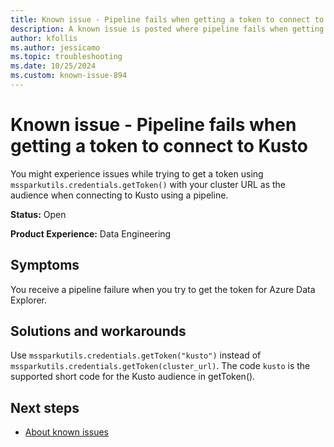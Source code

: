```yaml
---
title: Known issue - Pipeline fails when getting a token to connect to Kusto
description: A known issue is posted where pipeline fails when getting a token to connect to Kusto.
author: kfollis
ms.author: jessicamo
ms.topic: troubleshooting  
ms.date: 10/25/2024
ms.custom: known-issue-894
---
```


# Known issue - Pipeline fails when getting a token to connect to Kusto

You might experience issues while trying to get a token using `mssparkutils.credentials.getToken()` with your cluster URL as the audience when connecting to Kusto using a pipeline.

**Status:** Open

**Product Experience:** Data Engineering

## Symptoms

You receive a pipeline failure when you try to get the token for Azure Data Explorer.

## Solutions and workarounds

Use `mssparkutils.credentials.getToken("kusto")` instead of `mssparkutils.credentials.getToken(cluster_url)`. The code `kusto` is the supported short code for the Kusto audience in getToken().

## Next steps

- [About known issues](https://support.fabric.microsoft.com/known-issues)
